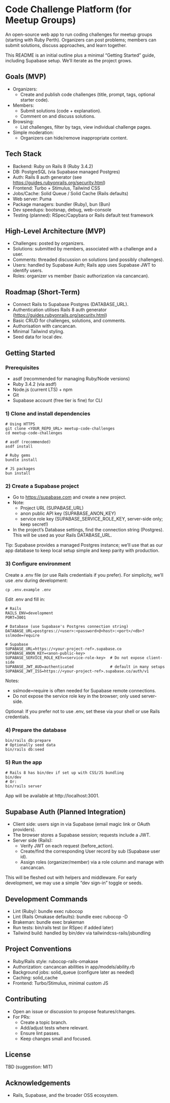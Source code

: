# Code Challenge Platform (for Meetup Groups)

An open-source web app to run coding challenges for meetup groups (starting with Ruby Perth). Organizers can post
problems; members can submit solutions, discuss approaches, and learn together.

This README is an initial outline plus a minimal “Getting Started” guide, including Supabase setup. We’ll iterate as the
project grows.

## Goals (MVP)

- Organizers:
    - Create and publish code challenges (title, prompt, tags, optional starter code).
- Members:
    - Submit solutions (code + explanation).
    - Comment on and discuss solutions.
- Browsing:
    - List challenges, filter by tags, view individual challenge pages.
- Simple moderation:
    - Organizers can hide/remove inappropriate content.

## Tech Stack

- Backend: Ruby on Rails 8 (Ruby 3.4.2)
- DB: PostgreSQL (via Supabase managed Postgres)
- Auth: Rails 8 auth generator (see https://guides.rubyonrails.org/security.html)
- Frontend: Turbo + Stimulus, Tailwind CSS
- Jobs/Cache: Solid Queue / Solid Cache (Rails defaults)
- Web server: Puma
- Package managers: bundler (Ruby), bun (Bun)
- Dev speedups: bootsnap, debug, web-console
- Testing (planned): RSpec/Capybara or Rails default test framework

## High-Level Architecture (MVP)

- Challenges: posted by organizers.
- Solutions: submitted by members, associated with a challenge and a user.
- Comments: threaded discussion on solutions (and possibly challenges).
- Users: handled by Supabase Auth; Rails app uses Supabase JWT to identify users.
- Roles: organizer vs member (basic authorization via cancancan).

## Roadmap (Short-Term)

- Connect Rails to Supabase Postgres (DATABASE_URL).
- Authentication utilises Rails 8 auth generator (https://guides.rubyonrails.org/security.html)
- Basic CRUD for challenges, solutions, and comments.
- Authorisation with cancancan.
- Minimal Tailwind styling.
- Seed data for local dev.

## Getting Started

### Prerequisites

- asdf (recommended for managing Ruby/Node versions)
- Ruby 3.4.2 (via asdf)
- Node.js (current LTS) + npm
- Git
- Supabase account (free tier is fine) for CLI

### 1) Clone and install dependencies

```shell script
# Using HTTPS
git clone <YOUR_REPO_URL> meetup-code-challenges
cd meetup-code-challenges

# asdf (recommended)
asdf install

# Ruby gems
bundle install

# JS packages
bun install
```

### 2) Create a Supabase project

- Go to https://supabase.com and create a new project.
- Note:
    - Project URL (SUPABASE_URL)
    - anon public API key (SUPABASE_ANON_KEY)
    - service role key (SUPABASE_SERVICE_ROLE_KEY, server-side only; keep secret!)
- In the project’s Database settings, find the connection string (Postgres). This will be used as your Rails
  DATABASE_URL.

Tip: Supabase provides a managed Postgres instance; we’ll use that as our app database to keep local setup simple and
keep parity with production.

### 3) Configure environment

Create a .env file (or use Rails credentials if you prefer). For simplicity, we’ll use .env during development:

```shell script
cp .env.example .env
```

Edit .env and fill in:

```shell script
# Rails
RAILS_ENV=development
PORT=3001

# Database (use Supabase's Postgres connection string)
DATABASE_URL=postgres://<user>:<password>@<host>:<port>/<db>?sslmode=require

# Supabase
SUPABASE_URL=https://<your-project-ref>.supabase.co
SUPABASE_ANON_KEY=<anon-public-key>
SUPABASE_SERVICE_ROLE_KEY=<service-role-key>  # Do not expose client-side
SUPABASE_JWT_AUD=authenticated                # default in many setups
SUPABASE_JWT_ISS=https://<your-project-ref>.supabase.co/auth/v1
```

Notes:

- sslmode=require is often needed for Supabase remote connections.
- Do not expose the service role key in the browser; only used server-side.

Optional: If you prefer not to use .env, set these via your shell or use Rails credentials.

### 4) Prepare the database

```shell script
bin/rails db:prepare
# Optionally seed data
bin/rails db:seed
```

### 5) Run the app

```shell script
# Rails 8 has bin/dev if set up with CSS/JS bundling
bin/dev
# Or:
bin/rails server
```

App will be available at http://localhost:3001.

## Supabase Auth (Planned Integration)

- Client side: users sign in via Supabase (email magic link or OAuth providers).
- The browser stores a Supabase session; requests include a JWT.
- Server side (Rails):
    - Verify JWT on each request (before_action).
    - Create/find the corresponding User record by sub (Supabase user id).
    - Assign roles (organizer/member) via a role column and manage with cancancan.

This will be fleshed out with helpers and middleware. For early development, we may use a simple “dev sign-in” toggle or
seeds.

## Development Commands

- Lint (Ruby): bundle exec rubocop
- Lint (Rails Omakase defaults): bundle exec rubocop -D
- Brakeman: bundle exec brakeman
- Run tests: bin/rails test (or RSpec if added later)
- Tailwind build: handled by bin/dev via tailwindcss-rails/jsbundling

## Project Conventions

- Ruby/Rails style: rubocop-rails-omakase
- Authorization: cancancan abilities in app/models/ability.rb
- Background jobs: solid_queue (configure later as needed)
- Caching: solid_cache
- Frontend: Turbo/Stimulus, minimal custom JS

## Contributing

- Open an issue or discussion to propose features/changes.
- For PRs:
    - Create a topic branch.
    - Add/adjust tests where relevant.
    - Ensure lint passes.
    - Keep changes small and focused.

## License

TBD (suggestion: MIT)

## Acknowledgements

- Rails, Supabase, and the broader OSS ecosystem.

